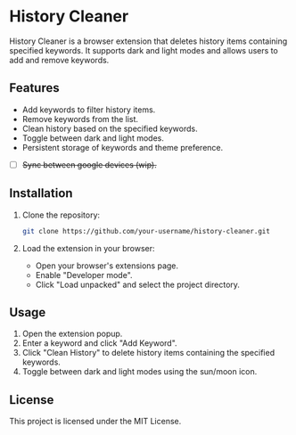 # History Cleaner

History Cleaner is a browser extension that deletes history items containing specified keywords. It supports dark and light modes and allows users to add and remove keywords.

## Features

- Add keywords to filter history items.
- Remove keywords from the list.
- Clean history based on the specified keywords.
- Toggle between dark and light modes.
- Persistent storage of keywords and theme preference.
- [ ] ~~Sync between google devices (wip).~~

## Installation

1. Clone the repository:
   ```sh
   git clone https://github.com/your-username/history-cleaner.git
   ```

2. Load the extension in your browser:
   - Open your browser's extensions page.
   - Enable "Developer mode".
   - Click "Load unpacked" and select the project directory.

## Usage

1. Open the extension popup.
2. Enter a keyword and click "Add Keyword".
3. Click "Clean History" to delete history items containing the specified keywords.
4. Toggle between dark and light modes using the sun/moon icon.

## License

This project is licensed under the MIT License.

